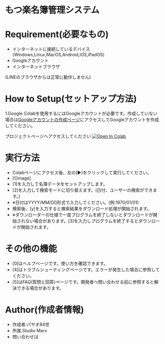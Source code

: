 # もつ楽名簿管理システム

# Requirement(必要なもの)

* インターネットに接続しているデバイス(Windows,Linux,MacOS,Android,iOS,iPadOS)
* Googleアカウント
* インターネットブラウザ

(LINEのブラウザからは正常に動作しません)

# How to Setup(セットアップ方法)

1.Google Colabを使用するにはGoogleアカウントが必要です。作成していない場合は[Googleアカウントの作成ページ](https://accounts.google.com/v3/signin/identifier?continue=https%3A%2F%2Fwww.google.com%2F%3Fptid%3D19027681%26ptt%3D8%26fpts%3D0&ec=futura_hpp_co_si_001_p&ifkv=AeZLP9-8IyIvSvK7adppDJzxCQmDUWDLztl_hHNhpQlEfdvd0OMlZNmS46th0pj6tbldYKSGlhvESw&flowName=GlifWebSignIn&flowEntry=ServiceLogin&dsh=S-821299437%3A1736301879681893&ddm=1)にアクセスしてGoogleアカウントを作成してください。

プロジェクトページへアクセスしてください
 [![Open In Colab](https://colab.research.google.com/assets/colab-badge.svg)](https://colab.research.google.com/drive/1HmqVV9T11W9te8m_vshk31-aTta1NnkM?usp=sharing)

 # 実行方法
 * Colabページにアクセス後、左の[▶]をクリックして実行してください。
 * [![image]
 * [1]を入力して名簿データをセットアップします。
 * [2]を入力して検索モードに切り替えます。(日付、ユーザーの検索ができます。)
 * ※日付はYYYY/MM/DD形式で入力してください。(例:1970/01/01)
 * 検索後、[y]を入力すると検索結果をダウンロード処理が開始されます。
 * ※ダウンローダーの仕様で一度プログラムを終了しないとダウンロードが開始されない場合があります。[3]を入力しプログラムを終了するとダウンロードが開始されます。

# その他の機能
* [0]はヘルプページです。使い方を確認できます。
* [4]はトラブルシューティングページです。エラーが発生した場合に参照してください。
* [5]はFAQ(質問と回答)ページです。開発者へ問い合わせる前に参照すると解決できる場合があります。

# Author(作成者情報)

* 作成者:パヤオ84世
* 所属:Studio Marx
* 問い合わせは
